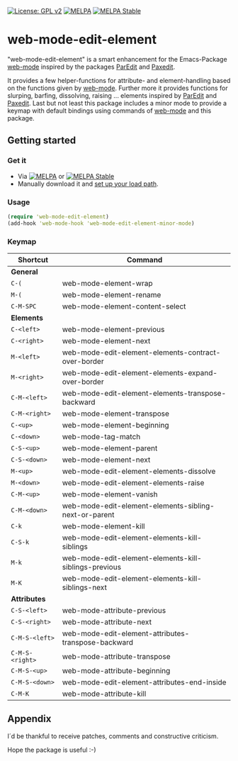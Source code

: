 [![License: GPL v2](https://img.shields.io/badge/License-GPL%20v2-blue.svg)](https://img.shields.io/badge/License-GPL%20v2-blue.svg) [![MELPA](http://melpa.org/packages/web-mode-edit-element-badge.svg)](http://melpa.org/#/web-mode-edit-element) [![MELPA Stable](http://stable.melpa.org/packages/web-mode-edit-element-badge.svg)](http://stable.melpa.org/#/web-mode-edit-element)
# web-mode-edit-element
"web-mode-edit-element" is a smart enhancement for the Emacs-Package [web-mode](https://github.com/fxbois/web-mode) inspired by the packages [ParEdit](https://www.emacswiki.org/emacs/ParEdit) and [Paxedit](https://github.com/promethial/paxedit).

It provides a few helper-functions for attribute- and element-handling based on the functions given by [web-mode](https://github.com/fxbois/web-mode). Further more it provides functions for slurping, barfing, dissolving, raising ... elements inspired by [ParEdit](https://www.emacswiki.org/emacs/ParEdit) and [Paxedit](https://github.com/promethial/paxedit). Last but not least this package includes a minor mode to provide a keymap with default bindings using commands of [web-mode](https://github.com/fxbois/web-mode) and this package.

## Getting started
### Get it
- Via [![MELPA](http://melpa.org/packages/web-mode-edit-element-badge.svg)](http://melpa.org/#/web-mode-edit-element) or [![MELPA Stable](http://stable.melpa.org/packages/web-mode-edit-element-badge.svg)](http://stable.melpa.org/#/web-mode-edit-element)
- Manually download it and [set up your load path](http://www.emacswiki.org/emacs/InstallingPackages).

### Usage
```clojure
(require 'web-mode-edit-element)
(add-hook 'web-mode-hook 'web-mode-edit-element-minor-mode)
```

### Keymap
Shortcut | Command
--- | ---
**General** |
`C-(` | web-mode-element-wrap
`M-(` | web-mode-element-rename
`C-M-SPC` | web-mode-element-content-select
**Elements** |
`C-<left>` | web-mode-element-previous
`C-<right>` | web-mode-element-next
`M-<left>` | web-mode-edit-element-elements-contract-over-border
`M-<right>` | web-mode-edit-element-elements-expand-over-border
`C-M-<left>` | web-mode-edit-element-elements-transpose-backward
`C-M-<right>` | web-mode-element-transpose
`C-<up>` | web-mode-element-beginning
`C-<down>` | web-mode-tag-match
`C-S-<up>` | web-mode-element-parent
`C-S-<down>` | web-mode-element-next
`M-<up>` | web-mode-edit-element-elements-dissolve
`M-<down>` | web-mode-edit-element-elements-raise
`C-M-<up>` | web-mode-element-vanish
`C-M-<down>` | web-mode-edit-element-elements-sibling-next-or-parent
`C-k` | web-mode-element-kill
`C-S-k` | web-mode-edit-element-elements-kill-siblings
`M-k` | web-mode-edit-element-elements-kill-siblings-previous
`M-K` | web-mode-edit-element-elements-kill-siblings-next
**Attributes** |
`C-S-<left>` | web-mode-attribute-previous
`C-S-<right>` | web-mode-attribute-next
`C-M-S-<left>` | web-mode-edit-element-attributes-transpose-backward
`C-M-S-<right>` | web-mode-attribute-transpose
`C-M-S-<up>` | web-mode-attribute-beginning
`C-M-S-<down>` | web-mode-edit-element-attributes-end-inside
`C-M-K` | web-mode-attribute-kill

## Appendix
I´d be thankful to receive patches, comments and constructive criticism.

Hope the package is useful :-)
